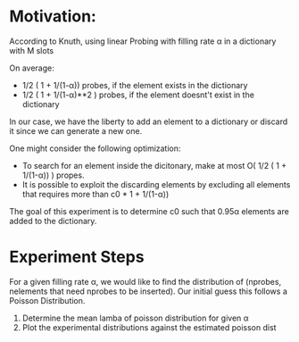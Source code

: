 # Motivation:

According to Knuth, using linear Probing with filling rate α in a dictionary with M slots

On average:
- 1/2 ( 1 + 1/(1-α)) probes, if the element exists in the dictionary
- 1/2 ( 1 + 1/(1-α)**2 ) probes, if the element doesnt't exist in the dictionary

In our case, we have the liberty to add an element to a dictionary or discard it since we can generate a new one.


One might consider the following optimization:
- To search for an element inside the dicitonary, make at most O( 1/2 ( 1 + 1/(1-α)) ) propes.
- It is possible to exploit the discarding elements by excluding all elements that requires more than c0 * 1 + 1/(1-α))


The goal of this experiment is to determine c0 such that 0.95α elements are added to the dictionary. 


# Experiment Steps

For a given filling rate α, we would like to find the distribution of (nprobes, nelements that need nprobes to be inserted). Our initial guess this follows a Poisson Distribution. 


1. Determine the mean lamba of poisson distribution for given α
2. Plot the experimental distributions against the estimated poisson dist





